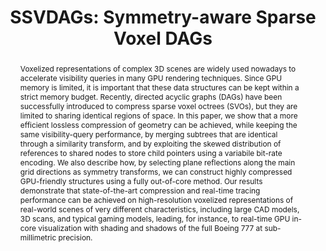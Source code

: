 ---
layout: publication
code: 2016-I3D-ssvdags
title: "SSVDAGs: Symmetry-aware Sparse Voxel DAGs"
authors: Alberto Jaspe-Villanueva, Fabio Marton, and Enrico Gobbetti
year: 2016
type: Conference Paper
conference: ACM i3D 2016
awards: Best Papers Selection
abstract: "Voxelized representations of complex 3D scenes are widely used nowadays to accelerate visibility queries in many GPU rendering techniques. Since GPU memory is limited, it is important that these data structures can be kept within a strict memory budget. Recently, directed acyclic graphs (DAGs) have been successfully introduced to compress sparse voxel octrees (SVOs), but they are limited to sharing identical regions of space. In this paper, we show that a more efficient lossless compression of geometry can be achieved, while keeping the same visibility-query performance, by merging subtrees that are identical through a similarity transform, and by exploiting the skewed distribution of references to shared nodes to store child pointers using a variabile bit-rate encoding. We also describe how, by selecting plane reflections along the main grid directions as symmetry transforms, we can construct highly compressed GPU-friendly structures using a fully out-of-core method. Our results demonstrate that state-of-the-art compression and real-time tracing performance can be achieved on high-resolution voxelized representations of real-world scenes of very different characteristics, including large CAD models, 3D scans, and typical gaming models, leading, for instance, to real-time GPU in-core visualization with shading and shadows of the full Boeing 777 at sub-millimetric precision."
projects: 
 - Massive models
lab_website: http://vic.crs4.it/vic/cgi-bin/bib-page.cgi?id=%27Jaspe:2016:SSS%27
youtube: GmQswlkynP0
bibtex: "@InProceedings{Jaspe:2016:SSS,\n
    author = {Alberto Jaspe-Villanueva and Fabio Marton and Enrico Gobbetti},\n
    title = {{SSVDAGs}: Symmetry-aware {Sparse Voxel DAGs}},\n
    booktitle = {Proc. ACM i3D},\n
    pages = {7--14},\n
    month = {February},\n
    year = {2016},\n
    url = {http://vic.crs4.it/vic/cgi-bin/bib-page.cgi?id='Jaspe:2016:SSS'},\n
}"

---